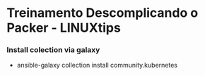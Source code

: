 # Treinamento Descomplicando o Packer - LINUXtips

### Install colection via galaxy 

- ansible-galaxy collection install community.kubernetes
